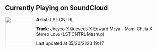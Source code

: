 ## Currently Playing on SoundCloud

[<img align="left" width="100" src="https://i1.sndcdn.com/artworks-KCji3idYZvvXrCxR-Z1wYSw-t500x500.jpg">](https://soundcloud.com/lstcntrlofficial/jhayco-x-quevedo-x-edward-maya-mami-chula-x-stereo-love-lst-cntrl-mashup)

**Artist**: LST CNTRL 

**Track**: Jhayco X Quevedo X Edward Maya - Mami Chula X Stereo Love (LST CNTRL Mashup)

Last updated at 05/20/2023 19:47
